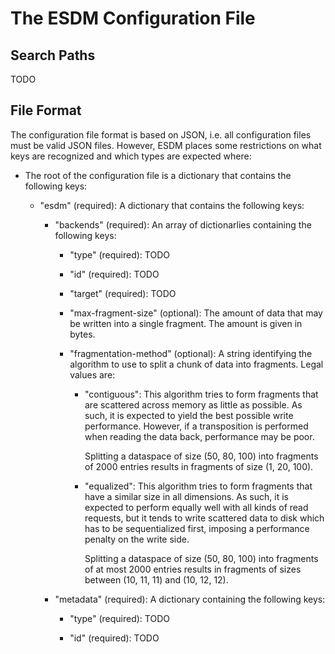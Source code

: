 The ESDM Configuration File
===========================

Search Paths
------------

TODO

File Format
-----------

The configuration file format is based on JSON, i.e. all configuration files must be valid JSON files.
However, ESDM places some restrictions on what keys are recognized and which types are expected where:

  * The root of the configuration file is a dictionary that contains the following keys:
  
      * "esdm" (required):
        A dictionary that contains the following keys:

          * "backends" (required):
            An array of dictionarlies containing the following keys:

              * "type" (required):
                TODO

              * "id" (required):
                TODO

              * "target" (required):
                TODO

              * "max-fragment-size" (optional):
                The amount of data that may be written into a single fragment.
                The amount is given in bytes.

              * "fragmentation-method" (optional):
                A string identifying the algorithm to use to split a chunk of data into fragments.
                Legal values are:

                  * "contiguous":
                    This algorithm tries to form fragments that are scattered across memory as little as possible.
                    As such, it is expected to yield the best possible write performance.
                    However, if a transposition is performed when reading the data back, performance may be poor.

                    Splitting a dataspace of size (50, 80, 100) into fragments of 2000 entries results in fragments of size (1, 20, 100).

                  * "equalized":
                    This algorithm tries to form fragments that have a similar size in all dimensions.
                    As such, it is expected to perform equally well with all kinds of read requests,
                    but it tends to write scattered data to disk which has to be sequentialized first, imposing a performance penalty on the write side.

                    Splitting a dataspace of size (50, 80, 100) into fragments of at most 2000 entries results in fragments of sizes between (10, 11, 11) and (10, 12, 12).

          * "metadata" (required):
            A dictionary containing the following keys:

              * "type" (required):
                TODO

              * "id" (required):
                TODO

